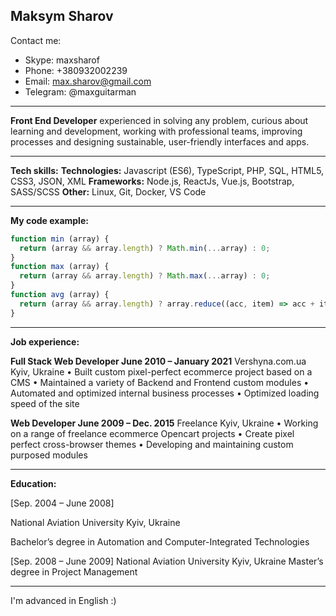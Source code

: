 Maksym Sharov
-------------

Contact me:
- Skype: maxsharof
- Phone: +380932002239
- Email: max.sharov@gmail.com
- Telegram: @maxguitarman

-------------

**Front End Developer** experienced in solving any problem, curious about learning and development,
working with professional teams, improving processes and designing sustainable, user-friendly interfaces and
apps.

-------------

**Tech skills:**
**Technologies:** Javascript (ES6), TypeScript, PHP, SQL, HTML5, CSS3, JSON, XML
**Frameworks:** Node.js, ReactJs, Vue.js, Bootstrap, SASS/SCSS
**Other:** Linux, Git, Docker, VS Code

-------------

**My code example:**
```javascript
function min (array) {
  return (array && array.length) ? Math.min(...array) : 0;
}
function max (array) {
  return (array && array.length) ? Math.max(...array) : 0;
}
function avg (array) {
  return (array && array.length) ? array.reduce((acc, item) => acc + item, 0 ) / array.length : 0;
}
```

-------------

**Job experience:**

**Full Stack Web Developer June 2010 – January 2021**
Vershyna.com.ua Kyiv, Ukraine
• Built custom pixel-perfect ecommerce project based on a CMS
• Maintained a variety of Backend and Frontend custom modules
• Automated and optimized internal business processes
• Optimized loading speed of the site

**Web Developer June 2009 – Dec. 2015**
Freelance Kyiv, Ukraine
• Working on a range of freelance ecommerce Opencart projects
• Create pixel perfect cross-browser themes
• Developing and maintaining custom purposed modules

-------------

**Education:**

[Sep. 2004 – June 2008]

National Aviation University Kyiv, Ukraine

Bachelor’s degree in Automation and Computer-Integrated Technologies

[Sep. 2008 – June 2009]
National Aviation University Kyiv, Ukraine
Master’s degree in Project Management

-------------

I'm advanced in English :)
